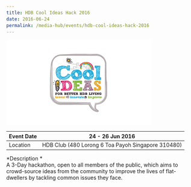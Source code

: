 ```yaml
---
title: HDB Cool Ideas Hack 2016
date: 2016-06-24
permalink: /media-hub/events/hdb-cool-ideas-hack-2016
---
```

![HDB cool ideas hack 2016](/images/media-hub/events/hdb-cool-ideas-hack-2016.png)


| Event Date| 24 - 26 Jun 2016 |
| -------- | -------- | 
|Location  | HDB Club (480 Lorong 6 Toa Payoh Singapore 310480)   | 


*Description *<br>
A 3-Day hackathon, open to all members of the public, which aims to crowd-source ideas from the community to improve the lives of flat-dwellers by tackling common issues they face.

